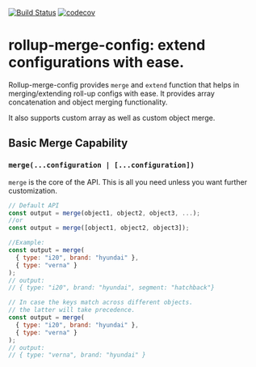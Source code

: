 [![Build Status](https://travis-ci.org/github/kjoshi1988/rollup-merge-config.svg)](https://travis-ci.org/github/kjoshi1988/rollup-merge-config) [![codecov](https://codecov.io/gh/kjoshi1988/rollup-merge-config/branch/master/graph/badge.svg)](https://codecov.io/gh/kjoshi1988/rollup-merge-config)

# rollup-merge-config: extend configurations with ease.
Rollup-merge-config provides `merge` and `extend` function that helps in merging/extending roll-up configs with ease.
It provides array concatenation and object merging functionality.

It also supports custom array as well as custom object merge.

## Basic Merge Capability

### **`merge(...configuration | [...configuration])`**

`merge` is the core of the API. 
This is all you need unless you want further customization.

```javascript
// Default API
const output = merge(object1, object2, object3, ...);
//or
const output = merge([object1, object2, object3]);

//Example:
const output = merge(
  { type: "i20", brand: "hyundai" },
  { type: "verna" }
);
// output:
// { type: "i20", brand: "hyundai", segment: "hatchback"}

// In case the keys match across different objects.
// the latter will take precedence.
const output = merge(
  { type: "i20", brand: "hyundai" },
  { type: "verna" }
);
// output:
// { type: "verna", brand: "hyundai" }
```
